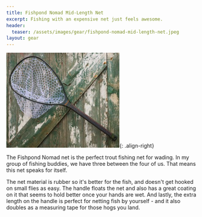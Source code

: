 ```yaml
---
title: Fishpond Nomad Mid-Length Net
excerpt: Fishing with an expensive net just feels awesome.
header:
  teaser: /assets/images/gear/fishpond-nomad-mid-length-net.jpeg
layout: gear
---
```

![image-right](/assets/images/gear/fishpond-nomad-mid-length-net.jpeg){: .align-right}

The Fishpond Nomad net is the perfect trout fishing net for wading. In my group of fishing buddies, we have three between the four of us. That means this net speaks for itself.

The net material is rubber so it's better for the fish, and doesn't get hooked on small flies as easy. The handle floats the net and also has a great coating on it that seems to hold better once your hands are wet. And lastly, the extra length on the handle is perfect for netting fish by yourself - and it also doubles as a measuring tape for those hogs you land.